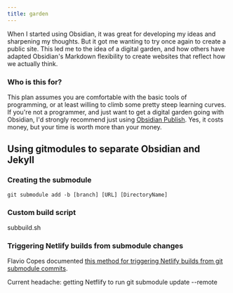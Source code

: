 ```yaml
---
title: garden
---
```


When I started using Obsidian, it was great for developing my ideas and sharpening my thoughts. But it got me wanting to try once again to create a public site. This led me to the idea of a digital garden, and how others have adapted Obsidian's Markdown flexibility to create websites that reflect how we actually think. 

### Who is this for?
This plan assumes you are comfortable with the basic tools of programming, or at least willing to climb some pretty steep learning curves. If you're not a programmer, and just want to get a digital garden going with Obsidian, I'd strongly recommend just using [Obsidian Publish](https://obsidian.md/publish). Yes, it costs money, but your time is worth more than your money. 

## Using gitmodules to separate Obsidian and Jekyll

### Creating the submodule
```
git submodule add -b [branch] [URL] [DirectoryName]
```

### Custom build script
subbuild.sh

### Triggering Netlify builds from submodule changes
Flavio Copes documented [this method for triggering Netlify builds from git submodule commits](https://flaviocopes.com/netlify-deploy-git-submodule-github-actions/). 

Current headache: getting Netflify to run git submodule update --remote
